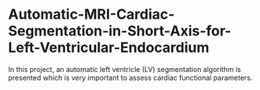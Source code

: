 # Automatic-MRI-Cardiac-Segmentation-in-Short-Axis-for-Left-Ventricular-Endocardium
In this project, an automatic left ventricle (LV) segmentation algorithm is presented which is very important to assess cardiac functional parameters.
